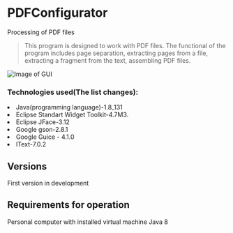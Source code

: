# PDFConfigurator
Processing of PDF files

>This program is designed to work with PDF files. 
The functional of the program includes page separation, 
extracting pages from a file, extracting a fragment from the text, assembling PDF files.

![Image of GUI](https://pbs.twimg.com/media/DB9zaTqXcAEQ7ky.jpg:large)

### Technologies used(The list changes):
<li> Java(programming language)-1.8_131
<li> Eclipse Standart Widget Toolkit-4.7M3.
<li> Eclipse JFace-3.12
<li> Google gson-2.8.1
<li> Google Guice - 4.1.0
<li> IText-7.0.2

## Versions
First version in development

## Requirements for operation
Personal computer with installed virtual machine Java 8
